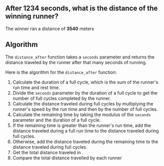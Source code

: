 ## After 1234 seconds, what is the distance of the winning runner?

The winner ran a distance of **3540** meters



## Algorithm

The `distance_after` function takes a `seconds` parameter and returns the distance traveled by the runner after that many seconds of running.

Here is the algorithm for the `distance_after` function:

1. Calculate the duration of a full cycle, which is the sum of the runner's run time and rest time.
2. Divide the `seconds` parameter by the duration of a full cycle to get the number of full cycles completed by the runner.
3. Calculate the distance traveled during full cycles by multiplying the runner's speed by the run time and then by the number of full cycles.
4. Calculate the remaining time by taking the modulus of the `seconds` parameter and the duration of a full cycle.
5. If the remaining time is greater than the runner's run time, add the distance traveled during a full run time to the distance traveled during full cycles.
6. Otherwise, add the distance traveled during the remaining time to the distance traveled during full cycles.
7. Get the total distance traveled in .
8. Compare the total distance travelled by each runner
